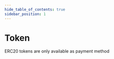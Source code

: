 ```yaml
---
hide_table_of_contents: true
sidebar_position: 1
---
```


# Token

ERC20 tokens are only available as payment method
